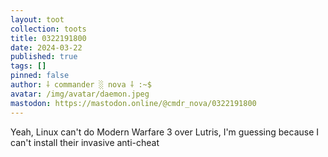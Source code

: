 ```yaml
---
layout: toot
collection: toots
title: 0322191800
date: 2024-03-22
published: true
tags: []
pinned: false
author: ⸸ commander ░ nova ⸸ :~$
avatar: /img/avatar/daemon.jpeg
mastodon: https://mastodon.online/@cmdr_nova/0322191800
---
```


Yeah, Linux can't do Modern Warfare 3 over Lutris, I'm guessing because I can't install their invasive anti-cheat

